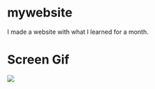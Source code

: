 # mywebsite
I made a website with what I learned for a month.

# Screen Gif
![](https://github.com/hmzckr/mywebsite/blob/main/screen.gif)
